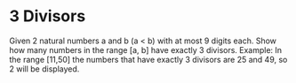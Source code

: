 # 3 Divisors
Given 2 natural numbers a and b (a < b) with at most 9 digits each. Show how many numbers in the range [a, b] have exactly 3 divisors. Example: In the range [11,50] the numbers that have exactly 3 divisors are 25 and 49, so 2 will be displayed.